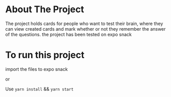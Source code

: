 # About The Project 

The project holds cards for people who want to test their brain, where they can view created cards and mark whether or not they remember the answer of the questions. the project has been tested on expo snack

# To run this project 
import the files to expo snack 

or 

Use 
```yarn install``` &&
  ```yarn start```



